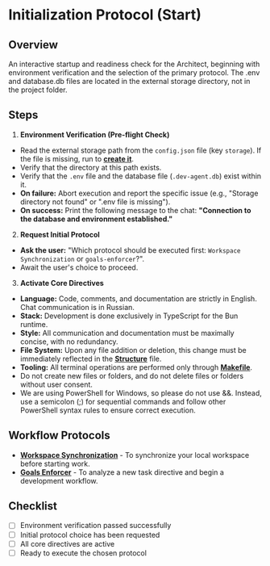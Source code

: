 # Initialization Protocol (Start)

## Overview
An interactive startup and readiness check for the Architect, beginning with environment verification and the selection of the primary protocol.
The .env and database.db files are located in the external storage directory, not in the project folder.

## Steps
1.  **Environment Verification (Pre-flight Check)**
   - Read the external storage path from the `config.json` file (key `storage`). If the file is missing, run to **[create it](../../scripts/project-init.ps1)**.
   - Verify that the directory at this path exists.
   - Verify that the `.env` file and the database file (`.dev-agent.db`) exist within it.
   - **On failure:** Abort execution and report the specific issue (e.g., "Storage directory not found" or ".env file is missing").
   - **On success:** Print the following message to the chat: **"Connection to the database and environment established."**

2.  **Request Initial Protocol**
   - **Ask the user:** "Which protocol should be executed first: `Workspace Synchronization` or `goals-enforcer`?".
   - Await the user's choice to proceed.

3.  **Activate Core Directives**
   - **Language:** Code, comments, and documentation are strictly in English. Chat communication is in Russian.
   - **Stack:** Development is done exclusively in TypeScript for the Bun runtime.
   - **Style:** All communication and documentation must be maximally concise, with no redundancy.
   - **File System:** Upon any file addition or deletion, this change must be immediately reflected in the **[Structure](../../docs/structure.md)** file.
   - **Tooling:** All terminal operations are performed only through **[Makefile](../../Makefile)**.
   - Do not create new files or folders, and do not delete files or folders without user consent.
   - We are using PowerShell for Windows, so please do not use &&. Instead, use a semicolon (;) for sequential commands and follow other PowerShell syntax rules to ensure correct execution.

## Workflow Protocols
- **[Workspace Synchronization](./workspace-synchronization.md)** - To synchronize your local workspace before starting work.
- **[Goals Enforcer](./goals-enforcer.md)** - To analyze a new task directive and begin a development workflow.

## Checklist
- [ ] Environment verification passed successfully
- [ ] Initial protocol choice has been requested
- [ ] All core directives are active
- [ ] Ready to execute the chosen protocol